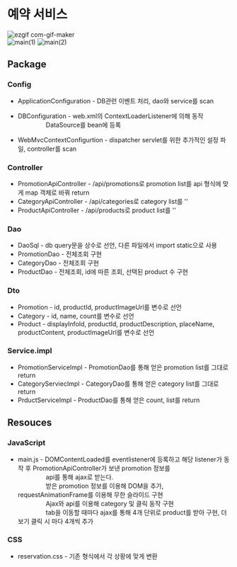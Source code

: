 # 예약 서비스

![ezgif com-gif-maker](https://user-images.githubusercontent.com/63232876/124915522-99e47080-e02c-11eb-94af-e944f7b144d5.gif)
<br>
![main(1)](https://user-images.githubusercontent.com/63232876/124915479-8df8ae80-e02c-11eb-88d1-bb1a58a237ef.png)
![main(2)](https://user-images.githubusercontent.com/63232876/124915486-8fc27200-e02c-11eb-99ff-4d1cacb57000.png)



## Package

### Config
  * ApplicationConfiguration - DB관련 이벤트 처리, dao와 service를 scan
  
  * DBConfiguration - web.xml의 ContextLoaderListener에 의해 동작
  <br>&nbsp;&nbsp;&nbsp;&nbsp;&nbsp;&nbsp;&nbsp;&nbsp;&nbsp;&nbsp;&nbsp;&nbsp;&nbsp;&nbsp;&nbsp;
  DataSource를 bean에 등록
  
  * WebMvcContextConfigurtion - dispatcher servlet를 위한 추가적인 설정 파일, controller를 scan
  
### Controller
  * PromotionApiController - /api/promotions로 promotion list를 api 형식에 맞게 map 객체로 바꿔 return
  * CategoryApiController - /api/categories로 category list를 ''
  * ProductApiController - /api/products로 product list를 ''

### Dao
  * DaoSql - db query문을 상수로 선언, 다른 파일에서 import static으로 사용
  * PromotionDao - 전체조회 구현
  * CategoryDao - 전체조회 구현
  * ProductDao - 전체조회, id에 따른 조회, 선택된 product 수 구현

### Dto
  * Promotion - id, productId, productImageUrl를 변수로 선언
  * Category - id, name, count를 변수로 선언
  * Product - displayInfoId, productId, productDescription, placeName, productContent, productImageUrl를 변수로 선언


### Service.impl
  * PromotionServiceImpl - PromotionDao를 통해 얻은 promotion list를 그대로 return
  * CategoryServiecImpl - CategoryDao를 통해 얻은 category list를 그대로 return
  * PrductServiceImpl - ProductDao를 통해 얻은 count, list를 return

## Resouces

### JavaScript
  * main.js - DOMContentLoaded를 eventlistener에 등록하고 해당 listener가 동작 후 PromotionApiController가 보낸 promotion 정보를 
  <br>&nbsp;&nbsp;&nbsp;&nbsp;&nbsp;&nbsp;&nbsp;&nbsp;&nbsp;&nbsp;&nbsp;&nbsp;&nbsp;&nbsp;&nbsp;
  api를 통해 ajax로 받는다.
  <br>&nbsp;&nbsp;&nbsp;&nbsp;&nbsp;&nbsp;&nbsp;&nbsp;&nbsp;&nbsp;&nbsp;&nbsp;&nbsp;&nbsp;&nbsp;
  받은 promotion 정보를 이용해 DOM을 추가, requestAnimationFrame를 이용해 무한 슬라이드 구현
  <br>&nbsp;&nbsp;&nbsp;&nbsp;&nbsp;&nbsp;&nbsp;&nbsp;&nbsp;&nbsp;&nbsp;&nbsp;&nbsp;&nbsp;&nbsp;
  Ajax와 api를 이용해 category 및 클릭 동작 구현
  <br>&nbsp;&nbsp;&nbsp;&nbsp;&nbsp;&nbsp;&nbsp;&nbsp;&nbsp;&nbsp;&nbsp;&nbsp;&nbsp;&nbsp;&nbsp;
  tab을 이동할 때마다 ajax를 통해 4개 단위로 product를 받아 구현, 더보기 클릭 시 마다 4개씩 추가
  
### CSS
  * reservation.css - 기존 형식에서 각 상황에 맞게 변환
  
